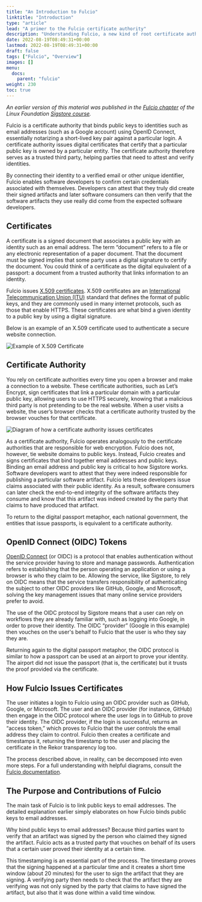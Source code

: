 ```yaml
---
title: "An Introduction to Fulcio"
linktitle: "Introduction"
type: "article"
lead: "A primer to the Fulcio certificate authority"
description: "Understanding Fulcio, a new kind of root certificate authority for code signing under Sigstore"
date: 2022-08-19T08:49:31+00:00
lastmod: 2022-08-19T08:49:31+00:00
draft: false
tags: ["Fulcio", "Overview"]
images: []
menu:
  docs:
    parent: "fulcio"
weight: 230
toc: true
---
```


_An earlier version of this material was published in the [Fulcio chapter](https://learning.edx.org/course/course-v1:LinuxFoundationX+LFS182x+2T2022/block-v1:LinuxFoundationX+LFS182x+2T2022+type@sequential+block@2fbe6328019c4b1fbf934bd3bfb7e308/block-v1:LinuxFoundationX+LFS182x+2T2022+type@vertical+block@1f71fcbe8219471fb82e25731b18be11) of the Linux Foundation [Sigstore course](https://learning.edx.org/course/course-v1:LinuxFoundationX+LFS182x+2T2022/home)._

Fulcio is a certificate authority that binds public keys to identities such as email addresses (such as a Google account) using OpenID Connect, essentially notarizing a short-lived key pair against a particular login. A certificate authority issues digital certificates that certify that a particular public key is owned by a particular entity. The certificate authority therefore serves as a trusted third party, helping parties that need to attest and verify identities.

By connecting their identity to a verified email or other unique identifier, Fulcio enables software developers to confirm certain credentials associated with themselves. Developers can attest that they truly did create their signed artifacts and later software consumers can then verify that the software artifacts they use really did come from the expected software developers.

## Certificates

A certificate is a signed document that associates a public key with an identity such as an email address. The term “document” refers to a file or any electronic representation of a paper document. That the document must be signed implies that some party uses a digital signature to certify the document. You could think of a certificate as the digital equivalent of a passport: a document from a trusted authority that links information to an identity.

Fulcio issues [X.509 certificates](https://sectigo.com/resource-library/what-is-x509-certificate). X.509 certificates are an [International Telecommunication Union (ITU)](https://www.itu.int/en/about/Pages/default.aspx) standard that defines the format of public keys, and they are commonly used in many internet protocols, such as those that enable HTTPS. These certificates are what bind a given identity to a public key by using a digital signature.

Below is an example of an X.509 certificate used to authenticate a secure website connection.

![Example of X.509 Certificate](Example_of_X.509_Certificate.png)

## Certificate Authority

You rely on certificate authorities every time you open a browser and make a connection to a website. These certificate authorities, such as Let’s Encrypt, sign certificates that link a particular domain with a particular public key, allowing users to use HTTPS securely, knowing that a malicious third party is not pretending to be the real website. When a user visits a website, the user’s browser checks that a certificate authority trusted by the browser vouches for that certificate.

![Diagram of how a certificate authority issues certificates](fulcio-diagram.png)

As a certificate authority, Fulcio operates analogously to the certificate authorities that are responsible for web encryption. Fulcio does not, however, tie website domains to public keys. Instead, Fulcio creates and signs certificates that bind together email addresses and public keys. Binding an email address and public key is critical to how Sigstore works. Software developers want to attest that they were indeed responsible for publishing a particular software artifact. Fulcio lets these developers issue claims associated with their public identity. As a result, software consumers can later check the end-to-end integrity of the software artifacts they consume and know that this artifact was indeed created by the party that claims to have produced that artifact.

To return to the digital passport metaphor, each national government, the entities that issue passports, is equivalent to a certificate authority.

## OpenID Connect (OIDC) Tokens

[OpenID Connect](https://auth0.com/docs/authenticate/protocols/openid-connect-protocol) (or OIDC) is a protocol that enables authentication without the service provider having to store and manage passwords. Authentication refers to establishing that the person operating an application or using a browser is who they claim to be. Allowing the service, like Sigstore, to rely on OIDC means that the service transfers responsibility of authenticating the subject to other OIDC providers like GitHub, Google, and Microsoft, solving the key management issues that many online service providers prefer to avoid.

The use of the OIDC protocol by Sigstore means that a user can rely on workflows they are already familiar with, such as logging into Google, in order to prove their identity. The OIDC “provider” (Google in this example) then vouches on the user's behalf to Fulcio that the user is who they say they are.

Returning again to the digital passport metaphor, the OIDC protocol is similar to how a passport can be used at an airport to prove your identity. The airport did not issue the passport (that is, the certificate) but it trusts the proof provided via the certificate.

## How Fulcio Issues Certificates

The user initiates a login to Fulcio using an OIDC provider such as GitHub, Google, or Microsoft. The user and an OIDC provider (for instance, GitHub) then engage in the OIDC protocol where the user logs in to GitHub to prove their identity. The OIDC provider, if the login is successful, returns an “access token,” which proves to Fulcio that the user controls the email address they claim to control. Fulcio then creates a certificate and timestamps it, returning the timestamp to the user and placing the certificate in the Rekor transparency log too.

The process described above, in reality, can be decomposed into even more steps. For a full understanding with helpful diagrams, consult the [Fulcio documentation](https://github.com/sigstore/fulcio/blob/main/docs/how-certificate-issuing-works.md).

## The Purpose and Contributions of Fulcio

The main task of Fulcio is to link public keys to email addresses. The detailed explanation earlier simply elaborates on how Fulcio binds public keys to email addresses.

Why bind public keys to email addresses? Because third parties want to verify that an artifact was signed by the person who claimed they signed the artifact. Fulcio acts as a trusted party that vouches on behalf of its users that a certain user proved their identity at a certain time.

This timestamping is an essential part of the process. The timestamp proves that the signing happened at a particular time and it creates a short time window (about 20 minutes) for the user to sign the artifact that they are signing. A verifying party then needs to check that the artifact they are verifying was not only signed by the party that claims to have signed the artifact, but also that it was done within a valid time window.
